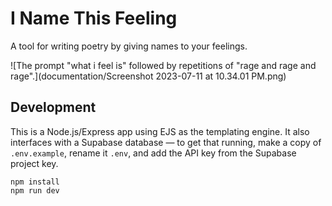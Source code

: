# I Name This Feeling

A tool for writing poetry by giving names to your feelings.

![The prompt "what i feel is" followed by repetitions of "rage and rage and rage".](documentation/Screenshot 2023-07-11 at 10.34.01 PM.png)

## Development

This is a Node.js/Express app using EJS as the templating engine. It also interfaces with a Supabase database — to get that running, make a copy of `.env.example`, rename it `.env`, and add the API key from the Supabase project key.

```
npm install
npm run dev
```